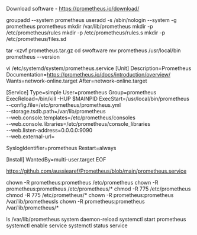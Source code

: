Download software - https://prometheus.io/download/

groupadd --system prometheus
useradd -s /sbin/nologin --system -g prometheus prometheus
mkdir /var/lib/prometheus
mkdir -p /etc/prometheus/rules
mkdir -p /etc/prometheus/rules.s
mkdir -p /etc/prometheus/files.sd

tar -xzvf prometheus.tar.gz
cd swoftware
mv prometheus /usr/local/bin
prometheus --version

vi /etc/systemd/system/prometheus.service
[Unit]
Description=Prometheus
Documentation=https://prometheus.io/docs/introduction/overview/
Wants=network-online.target
After=network-online.target

[Service]
Type=simple
User=prometheus
Group=prometheus
ExecReload=/bin/kill -HUP $MAINPID
ExecStart=/usr/local/bin/prometheus \
  --config.file=/etc/prometheus/prometheus.yml \
  --storage.tsdb.path=/var/lib/prometheus \
  --web.console.templates=/etc/prometheus/consoles \
  --web.console.libraries=/etc/prometheus/console_libraries \
  --web.listen-address=0.0.0.0:9090 \
  --web.external-url=

SyslogIdentifier=prometheus
Restart=always

[Install]
WantedBy=multi-user.target
EOF

https://github.com/aussiearef/Prometheus/blob/main/prometheus.service

chown -R prometheus:prometheus /etc/prometheus
chown -R prometheus:prometheus /etc/prometheus/*
chmod -R 775 /etc/prometheus
chmod -R 775 /etc/prometheus/*
chown -R prometheus:prometheus /var/lib/prometheusls 
chown -R prometheus:prometheus /var/lib/prometheus/*

ls /var/lib/prometheus
system daemon-reload
systemctl start prometheus
systemctl enable service
systemctl status service






